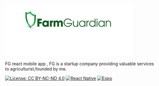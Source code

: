  <img src="app/components/FarmGuardian.png" alt="logo" width="420">

FG react mobile app , FG is a startup company providing valuable services to agriculturist,founded by me.

[![License: CC BY-NC-ND 4.0](https://img.shields.io/badge/License-CC%20BY--NC--ND%204.0-lightgrey.svg?style=for-the-badge&labelColor=lightgrey)](https://creativecommons.org/licenses/by-nc-nd/4.0/)
[![React Native](https://img.shields.io/badge/React%20Native-blue.svg?style=for-the-badge&logo=react&logoColor=white&labelColor=blue)](https://reactnative.dev/)
[![Expo](https://img.shields.io/badge/Expo-000020.svg?style=for-the-badge&logo=expo&logoColor=white&labelColor=000020)](https://expo.dev/)






